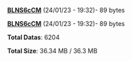 [**BLNS6cCM**](/data/BLNS6cCM.txt) (24/01/23 - 19:32)- 89 bytes

[**BLNS6cCM**](/data/BLNS6cCM.txt) (24/01/23 - 19:32)- 89 bytes

**Total Datas**: 6204

**Total Size**: 36.34 MB / 36.3 MB